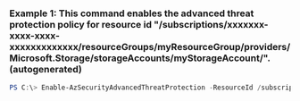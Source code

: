 ### Example 1: This command enables the advanced threat protection policy for resource id "/subscriptions/xxxxxxx-xxxx-xxxx-xxxxxxxxxxxxx/resourceGroups/myResourceGroup/providers/Microsoft.Storage/storageAccounts/myStorageAccount/". (autogenerated)
```powershell
PS C:\> Enable-AzSecurityAdvancedThreatProtection -ResourceId /subscriptions/xxxxxxx-xxxx-xxxx-xxxxxxxxxxxxx/resourceGroups/myResourceGroup/providers/Microsoft.DocumentDb/databaseAccounts/myCosmosDBAccount/
```

